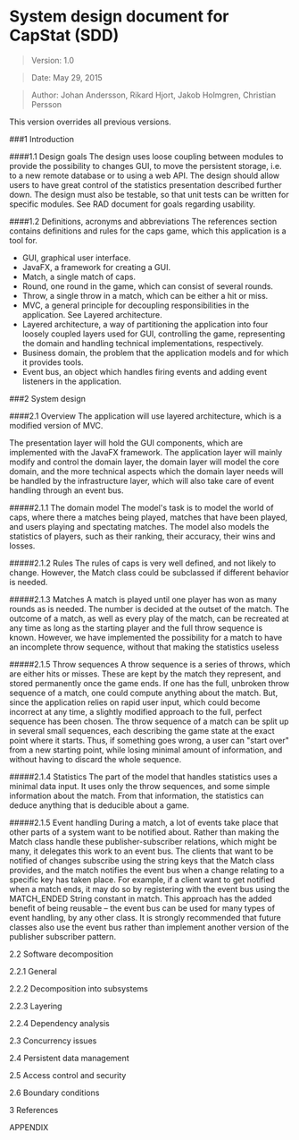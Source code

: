 System design document for CapStat (SDD)
=======



>Version: 1.0

>Date: May 29, 2015

>Author: Johan Andersson, Rikard Hjort, Jakob Holmgren, Christian Persson

This version overrides all previous versions.

###1 Introduction

####1.1 Design goals
The design uses loose coupling between modules to provide the possibility to changes GUI, to move the persistent storage, i.e. to a new remote database or to using a web API. The design should allow users to have great control of the statistics presentation described further down. The design must also be testable, so that unit tests can be written for specific modules. See RAD document for goals regarding usability.

####1.2 Definitions, acronyms and abbreviations
The references section contains definitions and rules for the caps game, which this application is a tool for.

* GUI, graphical user interface.
* JavaFX, a framework for creating a GUI.
* Match, a single match of caps.
* Round, one round in the game, which can consist of several rounds.
* Throw, a single throw in a match, which can be either a hit or miss.
* MVC, a general principle for decoupling responsibilities in the application. See Layered architecture.
* Layered architecture, a way of partitioning the application into four loosely coupled layers used for GUI, controlling the game, representing the domain and handling technical implementations, respectively.
* Business domain, the problem that the application models and for which it provides tools.
* Event bus, an object which handles firing events and adding event listeners in the application.

###2 System design

####2.1 Overview
The application will use layered architecture, which is a modified version of MVC.

The presentation layer will hold the GUI components, which are implemented with the JavaFX framework. The application layer will mainly modify and control the domain layer, the domain layer will model the core domain, and the more technical aspects which the domain layer needs will be handled by the infrastructure layer, which will also take care of event handling through an event bus.

#####2.1.1 The domain model
The model's task is to model the world of caps, where there a matches being played, matches that have been played, and users playing and spectating matches. The model also models the statistics of players, such as their ranking, their accuracy, their wins and losses.

#####2.1.2 Rules
The rules of caps is very well defined, and not likely to change. However, the Match class could be subclassed if different behavior is needed.

#####2.1.3 Matches
A match is played until one player has won as many rounds as is needed. The number is decided at the outset of the match. The outcome of a match, as well as every play of the match, can be recreated at any time as long as the starting player and the full throw sequence is known. However, we have implemented the possibility for a match to have an incomplete throw sequence, without that making the statistics useless

#####2.1.5 Throw sequences
A throw sequence is a series of throws, which are either hits or misses. These are kept by the match they represent, and stored permanently once the game ends. If one has the full, unbroken throw sequence of a match, one could compute anything about the match. But, since the application relies on rapid user input, which could become incorrect at any time, a slightly modified approach to the full, perfect sequence has been chosen. The throw sequence of a match can be split up in several small sequences, each describing the game state at the exact point where it starts. Thus, if something goes wrong, a user can "start over" from a new starting point, while losing minimal amount of information, and without having to discard the whole sequence.  

#####2.1.4 Statistics
The part of the model that handles statistics uses a minimal data input. It uses only the throw sequences, and some simple information about the match. From that information, the statistics can deduce anything that is deducible about a game.

#####2.1.5 Event handling
During a match, a lot of events take place that other parts of a system want to be notified about. Rather than making the Match class handle these publisher-subscriber relations, which might be many, it delegates this work to an event bus. The clients that want to be notified of changes subscribe using the string keys that the Match class provides, and the match notifies the event bus when a change relating to a specific key has taken place. For example, if a client want to get notified when a match ends, it may do so by registering with the event bus using the MATCH_ENDED String constant in match. This approach has the added benefit of being reusable – the event bus can be used for many types of event handling, by any other class. It is strongly recommended that future classes also use the event bus rather than implement another version of the publisher subscriber pattern.

2.2 Software decomposition

2.2.1 General

2.2.2 Decomposition into subsystems

2.2.3 Layering

2.2.4 Dependency analysis

2.3 Concurrency issues

2.4 Persistent data management

2.5 Access control and security

2.6 Boundary conditions

3 References

  APPENDIX
